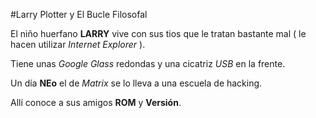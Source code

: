 #Larry Plotter y El Bucle Filosofal

El niño huerfano **LARRY** vive con sus tios que le tratan bastante mal
 ( le hacen utilizar *Internet Explorer* ).

Tiene unas *Google Glass* redondas y una cicatriz *USB* en la frente.

Un día **NEo** el de *Matrix* se lo lleva a una escuela de hacking.

Allí conoce a sus amigos **ROM** y **Versión**.

